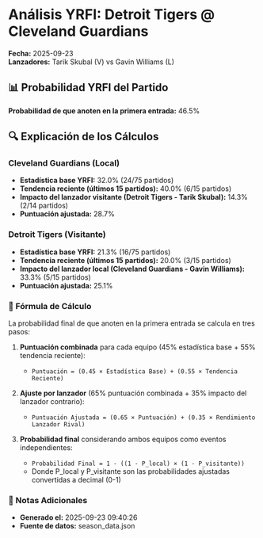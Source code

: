 # Análisis YRFI: Detroit Tigers @ Cleveland Guardians

**Fecha:** 2025-09-23  
**Lanzadores:** Tarik Skubal (V) vs Gavin Williams (L)

## 📊 Probabilidad YRFI del Partido

**Probabilidad de que anoten en la primera entrada:** 46.5%

## 🔍 Explicación de los Cálculos

### Cleveland Guardians (Local)
- **Estadística base YRFI:** 32.0% (24/75 partidos)
- **Tendencia reciente (últimos 15 partidos):** 40.0% (6/15 partidos)
- **Impacto del lanzador visitante (Detroit Tigers - Tarik Skubal):** 14.3% (2/14 partidos)
- **Puntuación ajustada:** 28.7%

### Detroit Tigers (Visitante)
- **Estadística base YRFI:** 21.3% (16/75 partidos)
- **Tendencia reciente (últimos 15 partidos):** 20.0% (3/15 partidos)
- **Impacto del lanzador local (Cleveland Guardians - Gavin Williams):** 33.3% (5/15 partidos)
- **Puntuación ajustada:** 25.1%

### 📝 Fórmula de Cálculo

La probabilidad final de que anoten en la primera entrada se calcula en tres pasos:

1. **Puntuación combinada** para cada equipo (45% estadística base + 55% tendencia reciente):
   - `Puntuación = (0.45 × Estadística Base) + (0.55 × Tendencia Reciente)`

2. **Ajuste por lanzador** (65% puntuación combinada + 35% impacto del lanzador contrario):
   - `Puntuación Ajustada = (0.65 × Puntuación) + (0.35 × Rendimiento Lanzador Rival)`

3. **Probabilidad final** considerando ambos equipos como eventos independientes:
   - `Probabilidad Final = 1 - ((1 - P_local) × (1 - P_visitante))`
   - Donde P_local y P_visitante son las probabilidades ajustadas convertidas a decimal (0-1)

### 📌 Notas Adicionales

- **Generado el:** 2025-09-23 09:40:26
- **Fuente de datos:** season_data.json

